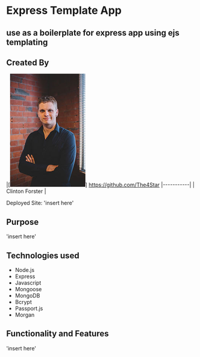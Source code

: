# Express Template App
## use as a boilerplate for express app using ejs templating

<!-- ![tictactoe gif](./img/tictactoe.gif "Demo gif") -->

## Created By
|[![Clinton Forster](./img/clinton_small.jpg)]
https://github.com/The4Star 
|-----------|
| Clinton Forster | 

Deployed Site: 'insert here'

## Purpose 

'insert here'

## Technologies used

* Node.js
* Express
* Javascript 
* Mongoose 
* MongoDB
* Bcrypt
* Passport.js
* Morgan

## Functionality and Features

'insert here'